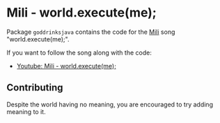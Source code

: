 # Mili - world.execute(me);

Package `goddrinksjava` contains the code for the [Mili](https://en.wikipedia.org/wiki/Mili_(musical_group)) song "world.execute(me);".

If you want to follow the song along with the code:

- [Youtube: Mili - world.execute(me);](https://www.youtube.com/watch?v=ESx_hy1n7HA)

## Contributing

Despite the world having no meaning, you are encouraged to try adding meaning to it.
